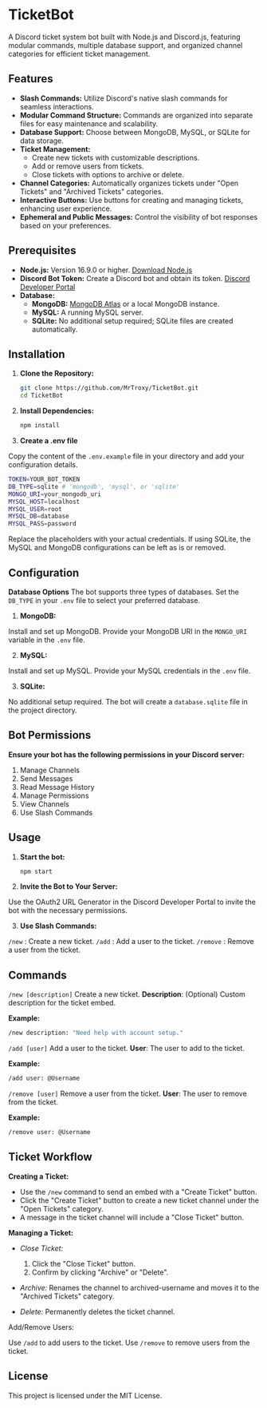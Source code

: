 # TicketBot

A Discord ticket system bot built with Node.js and Discord.js, featuring modular commands, multiple database support, and organized channel categories for efficient ticket management.

## Features

- **Slash Commands:** Utilize Discord's native slash commands for seamless interactions.
- **Modular Command Structure:** Commands are organized into separate files for easy maintenance and scalability.
- **Database Support:** Choose between MongoDB, MySQL, or SQLite for data storage.
- **Ticket Management:**
  - Create new tickets with customizable descriptions.
  - Add or remove users from tickets.
  - Close tickets with options to archive or delete.
- **Channel Categories:** Automatically organizes tickets under "Open Tickets" and "Archived Tickets" categories.
- **Interactive Buttons:** Use buttons for creating and managing tickets, enhancing user experience.
- **Ephemeral and Public Messages:** Control the visibility of bot responses based on your preferences.

## Prerequisites

- **Node.js:** Version 16.9.0 or higher. [Download Node.js](https://nodejs.org/)
- **Discord Bot Token:** Create a Discord bot and obtain its token. [Discord Developer Portal](https://discord.com/developers/applications)
- **Database:**
  - **MongoDB:** [MongoDB Atlas](https://www.mongodb.com/cloud/atlas) or a local MongoDB instance.
  - **MySQL:** A running MySQL server.
  - **SQLite:** No additional setup required; SQLite files are created automatically.

## Installation

1. **Clone the Repository:**

   ```bash
   git clone https://github.com/MrTroxy/TicketBot.git
   cd TicketBot
   ```

2. **Install Dependencies:**

   ```bash
   npm install
   ```

3. **Create a .env file**

Copy the content of the ``.env.example`` file in your directory and add your configuration details.

   ```bash
   TOKEN=YOUR_BOT_TOKEN
   DB_TYPE=sqlite # 'mongodb', 'mysql', or 'sqlite'
   MONGO_URI=your_mongodb_uri
   MYSQL_HOST=localhost
   MYSQL_USER=root
   MYSQL_DB=database
   MYSQL_PASS=password
   ```

Replace the placeholders with your actual credentials. If using SQLite, the MySQL and MongoDB configurations can be left as is or removed.

## Configuration
**Database Options**
The bot supports three types of databases. Set the ``DB_TYPE`` in your ``.env`` file to select your preferred database.

1. **MongoDB:**

Install and set up MongoDB.
Provide your MongoDB URI in the ``MONGO_URI`` variable in the ``.env`` file.

2. **MySQL:**

Install and set up MySQL.
Provide your MySQL credentials in the ``.env`` file.

3. **SQLite:**

No additional setup required.
The bot will create a ``database.sqlite`` file in the project directory.

## Bot Permissions

**Ensure your bot has the following permissions in your Discord server:**

1. Manage Channels
2. Send Messages
3. Read Message History
4. Manage Permissions
5. View Channels
6. Use Slash Commands

## Usage

1. **Start the bot:**

   ```bash
   npm start
   ```

2. **Invite the Bot to Your Server:**

Use the OAuth2 URL Generator in the Discord Developer Portal to invite the bot with the necessary permissions.

3. **Use Slash Commands:**

``/new`` : Create a new ticket.
``/add`` : Add a user to the ticket.
``/remove`` : Remove a user from the ticket.

## Commands

``/new [description]``
Create a new ticket.
**Description**: (Optional) Custom description for the ticket embed.

**Example:**

   ```bash
   /new description: "Need help with account setup."
   ```

``/add [user]``
Add a user to the ticket.
**User**: The user to add to the ticket.

**Example:**

   ```bash
   /add user: @Username
   ```

``/remove [user]``
Remove a user from the ticket.
**User**: The user to remove from the ticket.

**Example:**

   ```bash
   /remove user: @Username
   ```

## Ticket Workflow
**Creating a Ticket:**

- Use the ``/new`` command to send an embed with a "Create Ticket" button.
- Click the "Create Ticket" button to create a new ticket channel under the "Open Tickets" category.
- A message in the ticket channel will include a "Close Ticket" button.

**Managing a Ticket:**

- *Close Ticket:*
    1. Click the "Close Ticket" button.
    2. Confirm by clicking "Archive" or "Delete".

- *Archive:*
Renames the channel to archived-username and moves it to the "Archived Tickets" category.

- *Delete:*
Permanently deletes the ticket channel.

Add/Remove Users:

Use ``/add`` to add users to the ticket.
Use ``/remove`` to remove users from the ticket.

## License
This project is licensed under the MIT License.